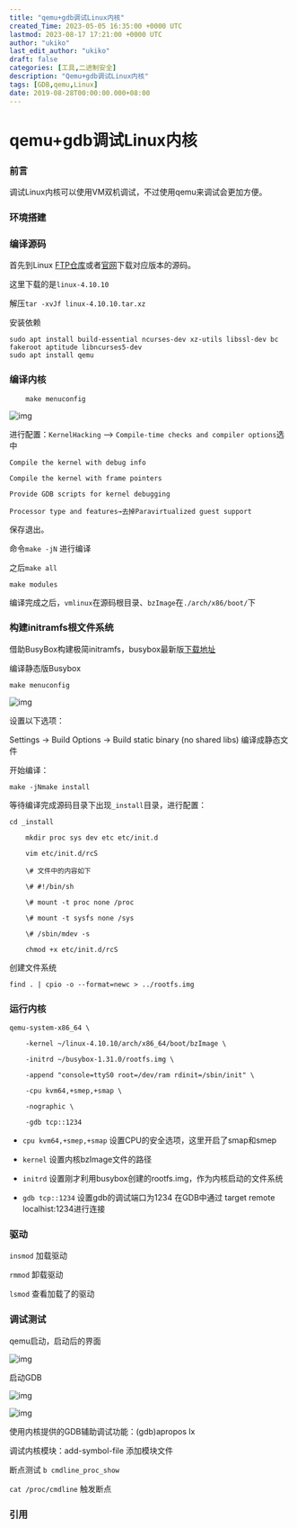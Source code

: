 ```yaml
---
title: "qemu+gdb调试Linux内核"
created_Time: 2023-05-05 16:35:00 +0000 UTC
lastmod: 2023-08-17 17:21:00 +0000 UTC
author: "ukiko"
last_edit_author: "ukiko"
draft: false
categories: [工具,二进制安全]
description: "Qemu+gdb调试Linux内核"
tags: [GDB,qemu,Linux]
date: 2019-08-28T00:00:00.000+08:00
---
```


# qemu+gdb调试Linux内核

### 前言

调试Linux内核可以使用VM双机调试，不过使用qemu来调试会更加方便。

### 环境搭建

### 编译源码

首先到Linux [FTP仓库](https://mirrors.edge.kernel.org/pub/linux/kernel/v4.x/)或者[官网](https://www.kernel.org/)下载对应版本的源码。

这里下载的是`linux-4.10.10`

解压`tar -xvJf linux-4.10.10.tar.xz`

安装依赖

```shell
sudo apt install build-essential ncurses-dev xz-utils libssl-dev bc fakeroot aptitude libncurses5-dev
sudo apt install qemu
```

### 编译内核

```shell
    make menuconfig
```

![img](https://my-md.oss-cn-shenzhen.aliyuncs.com/20190828152106.png)

进行配置：`KernelHacking` —> `Compile-time checks and compiler options`选中

```plain text
Compile the kernel with debug info
```

```plain text
Compile the kernel with frame pointers
```

```plain text
Provide GDB scripts for kernel debugging
```

```plain text
Processor type and features→去掉Paravirtualized guest support
```

保存退出。

命令`make -jN` 进行编译

之后`make all`

```plain text
make modules
```

编译完成之后，`vmlinux`在源码根目录、`bzImage`在`./arch/x86/boot/`下

### 构建initramfs根文件系统

借助BusyBox构建极简initramfs，busybox最新版[下载地址](https://busybox.net/downloads/)

编译静态版Busybox

```plain text
make menuconfig
```

![img](https://my-md.oss-cn-shenzhen.aliyuncs.com/20190828160608.png)

设置以下选项：

Settings -> Build Options -> Build static binary (no shared libs) 编译成静态文件

开始编译：

```shell
make -jNmake install
```

等待编译完成源码目录下出现`_install`目录，进行配置：

```shell
cd _install

    mkdir proc sys dev etc etc/init.d

    vim etc/init.d/rcS

    \# 文件中的内容如下

    \# #!/bin/sh

    \# mount -t proc none /proc

    \# mount -t sysfs none /sys

    \# /sbin/mdev -s

    chmod +x etc/init.d/rcS
```

创建文件系统

```shell
find . | cpio -o --format=newc > ../rootfs.img
```

### 运行内核

```shell
qemu-system-x86_64 \

    -kernel ~/linux-4.10.10/arch/x86_64/boot/bzImage \

    -initrd ~/busybox-1.31.0/rootfs.img \

    -append "console=ttyS0 root=/dev/ram rdinit=/sbin/init" \

    -cpu kvm64,+smep,+smap \

    -nographic \

    -gdb tcp::1234
```

- `cpu kvm64,+smep,+smap` 设置CPU的安全选项，这里开启了smap和smep

- `kernel` 设置内核bzImage文件的路径

- `initrd` 设置刚才利用busybox创建的rootfs.img，作为内核启动的文件系统

- `gdb tcp::1234` 设置gdb的调试端口为1234 在GDB中通过 target remote localhist:1234进行连接

### 驱动

`insmod` 加载驱动

`rmmod` 卸载驱动

`lsmod` 查看加载了的驱动

### 调试测试

qemu启动，启动后的界面

![img](https://my-md.oss-cn-shenzhen.aliyuncs.com/20190828162012.png)

启动GDB

![img](https://my-md.oss-cn-shenzhen.aliyuncs.com/20190828164008.png)

![img](https://my-md.oss-cn-shenzhen.aliyuncs.com/20190828164103.png)

使用内核提供的GDB辅助调试功能：(gdb)apropos lx

调试内核模块：add-symbol-file 添加模块文件

断点测试 `b cmdline_proc_show`

`cat /proc/cmdline` 触发断点

### 引用

